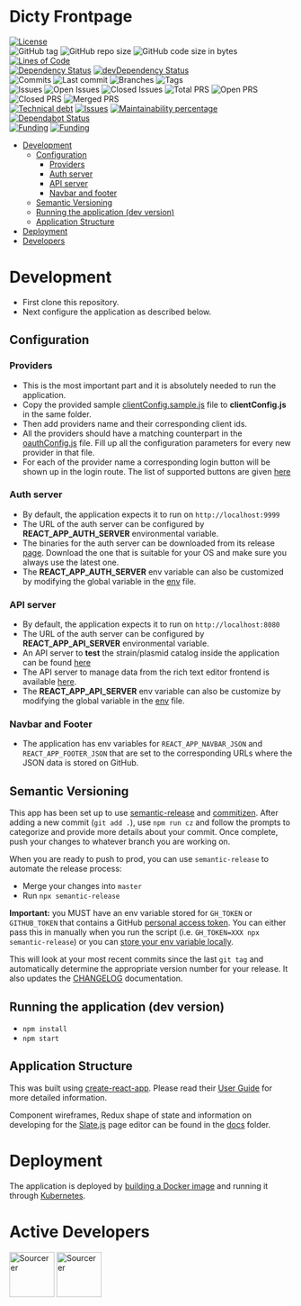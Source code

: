 # Dicty Frontpage

[![License](https://img.shields.io/badge/License-BSD%202--Clause-blue.svg)](LICENSE)  
![GitHub tag](https://img.shields.io/github/v/tag/dictyBase/dicty-frontpage)
![GitHub repo size](https://img.shields.io/github/repo-size/dictyBase/dicty-frontpage?style=plastic)
![GitHub code size in bytes](https://img.shields.io/github/languages/code-size/dictyBase/dicty-frontpage?style=plastic)
[![Lines of Code](https://badgen.net/codeclimate/loc/dictyBase/dicty-frontpage)](https://codeclimate.com/github/dictyBase/dicty-frontpage/code)  
[![Dependency Status](https://david-dm.org/dictybase/dicty-frontpage/develop.svg?style=flat-square)](https://david-dm.org/dictybase/dicty-frontpage/develop)
[![devDependency Status](https://david-dm.org/dictybase/dicty-frontpage/develop/dev-status.svg?style=flat-square)](https://david-dm.org/dictybase/dicty-frontpage/develop?type=dev)  
![Commits](https://badgen.net/github/commits/dictyBase/dicty-frontpage/develop)
![Last commit](https://badgen.net/github/last-commit/dictyBase/dicty-frontpage/develop)
![Branches](https://badgen.net/github/branches/dictyBase/dicty-frontpage)
![Tags](https://badgen.net/github/tags/dictyBase/dicty-frontpage)  
![Issues](https://badgen.net/github/issues/dictyBase/dicty-frontpage)
![Open Issues](https://badgen.net/github/open-issues/dictyBase/dicty-frontpage)
![Closed Issues](https://badgen.net/github/closed-issues/dictyBase/dicty-frontpage)
![Total PRS](https://badgen.net/github/prs/dictyBase/dicty-frontpage)
![Open PRS](https://badgen.net/github/open-prs/dictyBase/dicty-frontpage)
![Closed PRS](https://badgen.net/github/closed-prs/dictyBase/dicty-frontpage)
![Merged PRS](https://badgen.net/github/merged-prs/dictyBase/dicty-frontpage)  
[![Technical debt](https://badgen.net/codeclimate/tech-debt/dictyBase/dicty-frontpage)](https://codeclimate.com/github/dictyBase/dicty-frontpage/trends/technical_debt)
[![Issues](https://badgen.net/codeclimate/issues/dictyBase/dicty-frontpage)](https://codeclimate.com/github/dictyBase/dicty-frontpage/issues)
[![Maintainability percentage](https://badgen.net/codeclimate/maintainability-percentage/dictyBase/dicty-frontpage)](https://codeclimate.com/github/dictyBase/dicty-frontpage)
[![Dependabot Status](https://api.dependabot.com/badges/status?host=github&repo=dictyBase/dicty-frontpage)](https://dependabot.com)  
[![Funding](https://badgen.net/badge/NIGMS/Rex%20L%20Chisholm,dictyBase/yellow?list=|)](https://projectreporter.nih.gov/project_info_description.cfm?aid=9476993)
[![Funding](https://badgen.net/badge/NIGMS/Rex%20L%20Chisholm,DSC/yellow?list=|)](https://projectreporter.nih.gov/project_info_description.cfm?aid=9438930)

- [Development](#development)
  - [Configuration](#configuration)
    - [Providers](#providers)
    - [Auth server](#auth-server)
    - [API server](#api-server)
    - [Navbar and footer](#navbar-and-footer)
  - [Semantic Versioning](#semantic-versioning)
  - [Running the application (dev version)](#running-the-application-dev-version)
  - [Application Structure](#application-structure)
- [Deployment](#deployment)
- [Developers](#developers)

# Development

- First clone this repository.
- Next configure the application as described below.

## Configuration

### Providers

- This is the most important part and it is absolutely needed to run the application.
- Copy the provided sample [clientConfig.sample.js](src/utils/clientConfig.sample.js) file
  to **clientConfig.js** in the same folder.
- Then add providers name and their corresponding client ids.
- All the providers should have a matching counterpart in the
  [oauthConfig.js](src/utils/oauthConfig.js) file. Fill up all the
  configuration parameters for every new provider in that file.
- For each of the provider name a corresponding login button will be shown up
  in the login route. The list of supported buttons are given
  [here](http://fontawesome.io/icons/#brand)

### Auth server

- By default, the application expects it to run on `http://localhost:9999`
- The URL of the auth server can be configured by **REACT_APP_AUTH_SERVER** environmental variable.
- The binaries for the auth server can be downloaded from its release
  [page](https://github.com/dictyBase/authserver/releases). Download the one that is
  suitable for your OS and make sure you always use the latest one.
- The **REACT_APP_AUTH_SERVER** env variable can also be customized by modifying the
  global variable in the [env](.env.development) file.

### API server

- By default, the application expects it to run on `http://localhost:8080`
- The URL of the auth server can be configured by **REACT_APP_API_SERVER** environmental variable.
- An API server to **test** the strain/plasmid catalog inside the application can be found [here](https://github.com/dictyBase/fake-dsc-server)
- The API server to manage data from the rich text editor frontend is available [here](https://github.com/dictyBase/modware-content).
- The **REACT_APP_API_SERVER** env variable can also be customize by modifying the
  global variable in the [env](.env.development) file.

### Navbar and Footer

- The application has env variables for `REACT_APP_NAVBAR_JSON` and `REACT_APP_FOOTER_JSON` that are set to
  the corresponding URLs where the JSON data is stored on GitHub.

## Semantic Versioning

This app has been set up to use [semantic-release](https://github.com/semantic-release/semantic-release) and [commitizen](https://github.com/commitizen/cz-cli). After adding a new commit (`git add .`), use `npm run cz` and follow the prompts to categorize and provide more details about your commit. Once complete, push your changes to whatever branch you are working on.

When you are ready to push to prod, you can use `semantic-release` to automate the release process:

- Merge your changes into `master`
- Run `npx semantic-release`

**Important:** you MUST have an env variable stored for `GH_TOKEN` or `GITHUB_TOKEN` that contains a GitHub [personal access token](https://help.github.com/articles/creating-a-personal-access-token-for-the-command-line/). You can either pass this in manually when you run the script (i.e. `GH_TOKEN=XXX npx semantic-release`) or you can [store your env variable locally](https://www.schrodinger.com/kb/1842).

This will look at your most recent commits since the last `git tag` and automatically determine the appropriate version number for your release. It also updates the [CHANGELOG](./CHANGELOD.md) documentation.

## Running the application (dev version)

- `npm install`
- `npm start`

## Application Structure

This was built using [create-react-app](https://github.com/facebook/create-react-app). Please read their [User Guide](https://github.com/facebook/create-react-app/blob/master/packages/react-scripts/template/README.md) for more detailed information.

Component wireframes, Redux shape of state and information on developing for the [Slate.js](https://github.com/ianstormtaylor/slate) page editor can be found in the [docs](./docs) folder.

# Deployment

The application is deployed by [building a Docker
image](https://docs.docker.com/engine/reference/commandline/build/) and running
it through [Kubernetes](https://k8s.io).

# Active Developers

<a href="https://sourcerer.io/cybersiddhu"><img src="https://sourcerer.io/assets/avatar/cybersiddhu" height="80px" alt="Sourcerer"></a>
<a href="https://sourcerer.io/wildlifehexagon"><img src="https://sourcerer.io/assets/avatar/wildlifehexagon" height="80px" alt="Sourcerer"></a>
